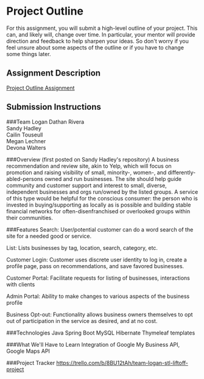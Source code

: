 # Project Outline
For this assignment, you will submit a high-level outline of your project. This can, and likely will, change over time. In particular, your mentor will provide direction and feedback to help sharpen your ideas. So don't worry if you feel unsure about some aspects of the outline or if you have to change some things later.

## Assignment Description
[Project Outline Assignment](https://education.launchcode.org/liftoff/modules/assignments/project-outline)

## Submission Instructions

###Team Logan
Dathan Rivera  
Sandy Hadley  
Cailin Touseull  
Megan Lechner  
Devona Walters  

###Overview (first posted on Sandy Hadley's repository) 
A business recommendation and review site, akin to Yelp, which will focus on promotion and raising visibility of small, minority-, women-, and differently-abled-persons owned and run businesses. The site should help guide community and customer support and interest to small, diverse, independent businesses and orgs run/owned by the listed groups. A service of this type would be helpful for the conscious consumer: the person who is invested in buying/supporting as locally as is possible and building stable financial networks for often-disenfranchised or overlooked groups within their communities.

###Features
Search: User/potential customer can do a word search of the site for a needed good or service.

List: Lists businesses by tag, location, search, category, etc.

Customer Login: Customer uses discrete user identity to log in, create a profile page, pass on recommendations, and save favored businesses.

Customer Portal: Facilitate requests for listing of businesses, interactions with clients

Admin Portal: Ability to make changes to various aspects of the business profile

Business Opt-out: Functionality allows business owners themselves to opt out of participation in the service as desired, and at no cost.

###Technologies
Java Spring Boot MySQL Hibernate Thymeleaf templates

###What We'll Have to Learn
Integration of Google My Business API, Google Maps API

###Project Tracker
https://trello.com/b/8BU12tAh/team-logan-stl-liftoff-project

